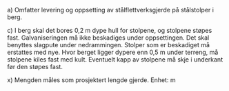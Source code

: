 a) Omfatter levering og oppsetting av stålflettverksgjerde på stålstolper i berg.

c) I berg skal det bores 0,2 m dype hull for stolpene, og stolpene støpes fast. Galvaniseringen må ikke beskadiges under oppsettingen. Det skal benyttes slagpute under nedrammingen. Stolper som er beskadiget må erstattes med nye. Hvor berget ligger dypere enn 0,5 m under terreng, må stolpene kiles fast med kult. Eventuelt kapp av stolpene må skje i underkant før den støpes fast.

x) Mengden måles som prosjektert lengde gjerde. Enhet: m

